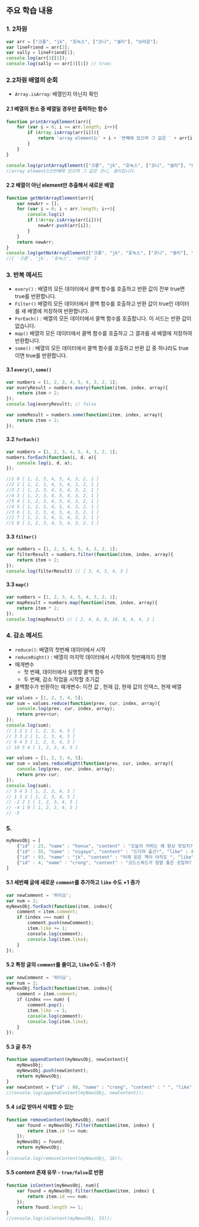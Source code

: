 ## 주요 학습 내용
### 1. 2차원 
```javascript
var arr = ["크롱", "jk", "호눅스", ["코니", "샐리"], "브라운"];
var lineFriend = arr[3];
var sally = lineFriend[1];
console.log(arr[3][1]);
console.log(sally == arr[3][1]) // true;
```
### 2.2차원 배열의 순회 

* `Array.isArray`: 배열인지 아닌지 확인

#### 2.1 배열의 원소 중 배열일 경우만 출력하는 함수
```javascript 
function printArrayElement(arr){
    for (var i = 0; i <= arr.length; i++){
        if (Array.isArray(arr[i])){
            return 'array element는' + i + `번째에 있으며 그 값은 ` + arr[i].join(', ') + `입니다.`;
        }
    }
}

console.log(printArrayElement(["크롱", "jk", "호눅스", ["코니", "샐리"], "브라운"]));
//array element는3번째에 있으며 그 값은 코니, 샐리입니다.
```
#### 2.2 배열이 아닌 element만 추출해서 새로운 배열 
```javascript
function getNotArrayElement(arr){
    var newArr = [];
    for (var i = 0; i < arr.length; i++){
        console.log(i)
        if (!Array.isArray(arr[i])){
            newArr.push(arr[i]);
        }
    }
    return newArr;
}
console.log(getNotArrayElement(["크롱", "jk", "호눅스", ["코니", "샐리"], "브라운"]));
//[ '크롱', 'jk', '호눅스', '브라운' ]
```
### 3. 반복 메서드

* `every()` : 배열의 모든 데이터에서 콜백 함수를 호출하고 반환 값이 전부 true면 true를 반환합니다.
* `Filter()` 배열의 모든 데이터에서 콜백 함수를 호출하고 반환 값이 true인 데이터를 새 배열에 저장하여 반환합니다.
* `ForEach()` : 배열의 모든 데이터에서 콜백 함수를 호출합니다. 이 서드는 반환 값이 없습니다.
* `map()` 배열의 모든 데이터에서 콜백 함수를 호출하고 그 결과를 새 배열에 저장하여 반환합니다.
* `some()` : 배열의 모든 데이터에서 콜백 함수를 호출하고 반환 값 중 하나라도 true이면 true를 반환합니다.

#### 3.1 `every()`, `some()`
```javascript
var numbers = [1, 2, 3, 4, 5, 4, 3, 2, 1];
var everyResult = numbers.every(function(item, index, array){
    return item > 2;
});
console.log(everyResult); // false

var someResult = numbers.some(function(item, index, array){
    return item > 2;
});

```
#### 3.2 `forEach()`
```javascript
var numbers = [1, 2, 3, 4, 5, 4, 3, 2, 1];
numbers.forEach(function(i, d, a){
    console.log(i, d, a);
});

//1 0 [ 1, 2, 3, 4, 5, 4, 3, 2, 1 ]
//2 1 [ 1, 2, 3, 4, 5, 4, 3, 2, 1 ]
//3 2 [ 1, 2, 3, 4, 5, 4, 3, 2, 1 ]
//4 3 [ 1, 2, 3, 4, 5, 4, 3, 2, 1 ]
//5 4 [ 1, 2, 3, 4, 5, 4, 3, 2, 1 ]
//4 5 [ 1, 2, 3, 4, 5, 4, 3, 2, 1 ]
//3 6 [ 1, 2, 3, 4, 5, 4, 3, 2, 1 ]
//2 7 [ 1, 2, 3, 4, 5, 4, 3, 2, 1 ]
//1 8 [ 1, 2, 3, 4, 5, 4, 3, 2, 1 ]
```

#### 3.3 `filter()`
```javascript
var numbers = [1, 2, 3, 4, 5, 4, 3, 2, 1];
var filterResult = numbers.filter(function(item, index, array){
    return item > 2;
});
console.log(filterResult) // [ 3, 4, 5, 4, 3 ]
```
#### 3.3 `map()`
```javascript
var numbers = [1, 2, 3, 4, 5, 4, 3, 2, 1];
var mapResult = numbers.map(function(item, index, array){
    return item * 2;
});
console.log(mapResult) // [ 2, 4, 6, 8, 10, 8, 6, 4, 2 ]
```

### 4. 감소 메서드 
+ `reduce()`: 배열의 첫번째 데이터에서 시작
+ `reduceRight()` : 배열의 마지막 데이터에서 시작하여 첫번째까지 진행
+ 매개변수
    - 첫 번째, 데이터에서 실행할 콜백 함수
    - 두 번째, 감소 작업을 시작할 초기값
+ 콜백함수가 반환하는 매개변수: 이전 값 , 현재 갑, 현재 값의 인덱스, 현재 배열 

```javascript
var values = [1, 2, 3, 4, 5];
var sum = values.reduce(function(prev, cur, index, array){
    console.log(prev, cur, index, array);
    return prev+cur;
});
console.log(sum);
// 1 2 1 [ 1, 2, 3, 4, 5 ]
// 3 3 2 [ 1, 2, 3, 4, 5 ]
// 6 4 3 [ 1, 2, 3, 4, 5 ]
// 10 5 4 [ 1, 2, 3, 4, 5 ]
```
```javascript
var values = [1, 2, 3, 4, 5];
var sum = values.reduceRight(function(prev, cur, index, array){
    console.log(prev, cur, index, array);
    return prev-cur;
});
console.log(sum);
// 5 4 3 [ 1, 2, 3, 4, 5 ]
// 1 3 2 [ 1, 2, 3, 4, 5 ]
// -2 2 1 [ 1, 2, 3, 4, 5 ]
// -4 1 0 [ 1, 2, 3, 4, 5 ]
// -5
```


### 5. 
```javascript
myNewsObj = [
    {"id" : 23, "name" : "honux", "content" : "오늘의 커피는 왜 항상 맛있지?", "like" : 2, "comment" : ["^^", "i like this"]},
    {"id" : 55, "name" : "nigayo", "content" : "드디어 출근!", "like" : 4, "comment" : ["이직 하셨나봐요? "]},
    {"id" : 93, "name" : "jk", "content" : "어제 읽은 책이 아직도 ", "like" : 20, "comment" : ["잠자기 전에 만화책은 금물..", "그게 뭘까?"]},
    {"id" : 4, "name" : "crong", "content" : "코드스쿼드가 정말 좋은 곳일까? 믿을 수가 없다..", "like" : 0, "comment" : ["누가 그러디"]}
]
```
#### 5.1 세번째 글에 새로운 `comment`를 추가하고 `like` 수도 +1 증가
```javascript
var newComment = '하이요';
var num = 2;
myNewsObj.forEach(function(item, index){
    comment = item.comment;
    if (index === num) {
        comment.push(newComment);
        item.like += 1;
        console.log(comment);
        console.log(item.like);
    }
});
```
#### 5.2 특정 글의 `comment`를 줄이고, `like`수도 -1 증가
```javascript
var newComment = '하이요';
var num = 2;
myNewsObj.forEach(function(item, index){
    comment = item.comment;
    if (index === num) {
        comment.pop();
        item.like -= 1;
        console.log(comment);
        console.log(item.like);
    }
});
```
#### 5.3 글 추가 
```javascript
function appendContent(myNewsObj, newContent){
    myNewsObj;
    myNewsObj.push(newContent);
    return myNewsObj;
}
var newContent = {"id" : 88, "name" : "crong", "content" : " ", "like" : 5, "comment" : "자바스크립트는 크롱크롱"};
//console.log(appendContent(myNewsObj, newContent));
```
#### 5.4 `id`값 받아서 삭제할 수 있는 
```javascript
function removeContent(myNewsObj, num){
    var found = myNewsObj.filter(function(item, index) { 
        return item.id !== num;
    });
    myNewsObj = found;
    return myNewsObj;
}
//console.log(removeContent(myNewsObj, 18));
```
#### 5.5 content 존재 유무 - `true/false`로 반환
```javascript
function isContent(myNewsObj, num){
    var found = myNewsObj.filter(function(item, index) { 
        return item.id === num;
    });
    return found.length >= 1;
}
//console.log(isContent(myNewsObj, 55));
```
